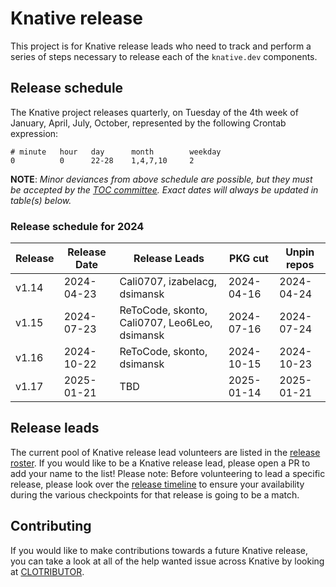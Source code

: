 # Knative release

This project is for Knative release leads who need to track and perform a series of steps necessary to release each of the `knative.dev` components.

## Release schedule

The Knative project releases quarterly, on Tuesday of the 4th week of January, April, July, October, represented by the following Crontab expression:

```
# minute   hour   day      month        weekday
0          0      22-28    1,4,7,10     2
```

**NOTE**: *Minor deviances from above schedule are possible, but they must be accepted by the [TOC committee](https://github.com/knative/community/blob/main/TECH-OVERSIGHT-COMMITTEE.md). Exact dates will always be updated in table(s) below.*

### Release schedule for 2024

| Release | Release Date | Release Leads                                                     | PKG cut    | Unpin repos |
|---------|--------------|-------------------------------------------------------------------|------------|-------------|
| v1.14   | 2024-04-23   | Cali0707, izabelacg, dsimansk                                     | 2024-04-16 | 2024-04-24  |
| v1.15   | 2024-07-23   | ReToCode, skonto, Cali0707, Leo6Leo, dsimansk                     | 2024-07-16 | 2024-07-24  |
| v1.16   | 2024-10-22   | ReToCode, skonto, dsimansk                                        | 2024-10-15 | 2024-10-23  |
| v1.17   | 2025-01-21   | TBD                                                               | 2025-01-14 | 2025-01-21  |

## Release leads
The current pool of Knative release lead volunteers are listed in the [release roster](./ROSTER.md). If you would like to be a Knative release lead, please open a PR to add your name to the list! Please note: Before volunteering to lead a specific release, please look over the [release timeline](TIMELINE.md) to ensure your availability during the various checkpoints for that release is going to be a match.

## Contributing

If you would like to make contributions towards a future Knative release, you can take a look at all of the help wanted issue across Knative by looking
at [CLOTRIBUTOR](https://clotributor.dev/search?project=knative&page=1).
